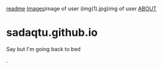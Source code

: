 [readme](https://sadaqtu.github.io/0.png)
[Images](0.png)image of user (img(1).jpg)img of user 
[ABOUT](  https://sadaqtu.github.io/about.html)
# sadaqtu.github.io
Say but I'm going back to bed


.
